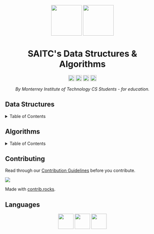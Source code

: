 <!-- MAIN INFO -->
<div align="center">
  <!-- Title: -->
  <img src="images/logo-tec.svg" height="100">
  <img src="images/logo-devsociety.png" height="100">

  <h1>SAITC's Data Structures & Algorithms</h1>

  <!-- Labels & Badges -->
  <img src="https://img.shields.io/github/contributors/SAITC-CCM/DevSociety-DataStructures-Algorithms.svg?style=for-the-badge" height="20" alt="Contributors">

  <img src="https://img.shields.io/github/forks/SAITC-CCM/DevSociety-DataStructures-Algorithms.svg?style=for-the-badge" height="20" alt="Forks">

  <img src="https://img.shields.io/github/stars/SAITC-CCM/DevSociety-DataStructures-Algorithms.svg?style=for-the-badge" height="20" alt="Stars">

  <img src="https://img.shields.io/github/license/SAITC-CCM/DevSociety-DataStructures-Algorithms.svg?style=for-the-badge" height="20" alt="License">

  <!-- Short description: -->
  <p><i>By Monterrey Institute of Technology CS Students - for education.</i></p>
</div>

<!-- DIRECTORY -->
<h2>Data Structures</h2>
<details>
  <summary>Table of Contents</summary>
  <ol>
    <li>
      <a href="dataStructures/linkedList">
        Linked List
        <details>
          <ol>
            <li><a href="dataStructures/linkedList/singlyLinkedList/">Singly Linked List</a></li>
          </ol>
        </details>
      </a>
    </li>
    <li><a href="dataStructures/stack">Stack</a></li>
    <li><a href="dataStructures/queue">Queue</a></li>
    <li><a href="dataStructures/hashTable">Hash Table</a></li>
    <li><a href="dataStructures/heap">Heap</a></li>
    <li>
      <a href="dataStructures/trie">
      Trie
      <details>
          <ol>
            <li><a href="dataStructures/trie/standardTrie/">Standard Trie</a></li>
          </ol>
        </details>
      </a>
    </li>
    <li><a href="dataStructures/tree">Tree</a></li>
    <li><a href="dataStructures/graph">Graph</a></li>
  </ol>
</details>

<h2>Algorithms</h2>
<details>
  <summary>Table of Contents</summary>
  <ol>
    <li><a href="algorithms/mathematical">Mathematical</a></li>
    <li><a href="algorithms/sorting">Sorting</a></li>
    <li>
      <a href="algorithms/searching">Searching</a>
      <details>
        <summary><a href="algorithms/searching/searchGraphAlgorithms/">Searching Graph Algorithm's</a></summary>
        <ol>
          <li>Depth First Search</li>
          <li>Breadth First Search</li>
          <li>Greedy Best First Search</li>
          <li>A* Search</li>
          </ol>
      </details>
    </li>
    <li><a href="algorithms/stringProcessing">String Processing</a>
      <details>
          <summary><a href="algorithms/stringProcessing/searching/">Searching Substrings & Palindromes</a></summary>
          <ol>
            <li><a href="algorithms/stringProcessing/searching/BM.h">Boyer-Moore Algorithm</a></li>
            <li><a href="algorithms/stringProcessing/searching/KMP.h">Knuth-Morris-Pratt Algorithm</a></li>
            <li><a href="algorithms/stringProcessing/searching/LCS.h">Longest Common Substring (DP)</a></li>
            <li><a href="algorithms/stringProcessing/searching/Manacher.h">Manacher's Algorithm</a></li>
            <li><a href="algorithms/stringProcessing/searching/ZPattern.h"></a>Z-Function Algorithm</li>
            </ol>
        </details>
    </li>
    <li><a href="algorithms/geometric">Geometric</a></li>
    <li><a href="algorithms/graph">Graph</a></li>
    <li><a href="algorithms/compression">Compression</a></li>
    <li><a href="algorithms/encryption">Encryption</a></li>
  </ol>
</details>

<!-- Contributing -->
<h2>Contributing</h2>
<p>Read through our <a href="CONTRIBUTING.md">Contribution Guidelines</a> before you contribute.</p>
<!-- Contributors -->
<a href="https://github.com/SAITC-CCM/DevSociety-DataStructures-Algorithms/graphs/contributors">
  <img src="https://contrib.rocks/image?repo=SAITC-CCM/DevSociety-DataStructures-Algorithms" />
</a>

Made with [contrib.rocks](https://contrib.rocks).

<!-- Languages -->
<h2>Languages</h2>
<div align="center">
  <img src="images/logo-cpp.png" width="50">
  <img src="images/logo-python.png" width="50">
  <img src="images/logo-javascript.png" width="50">
</div>

